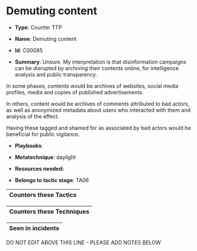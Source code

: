 # Demuting content

* **Type**: Counter TTP

* **Name**: Demuting content

* **Id**: C00085

* **Summary**: Unsure. My interpretation is that disinformation campaigns can be disrupted by archiving their contents online, for intelligence analysis and public transparency.

In some phases, contents would be archives of websites, social media profiles, media and copies of published advertisements.

In others, content would be archives of comments attributed to bad actors, as well as anonymized metadata about users who interacted with them and analysis of the effect.

Having these tagged and shamed for as associated by bad actors would be beneficial for public vigilance.

* **Playbooks**: 

* **Metatechnique**: daylight

* **Resources needed:** 

* **Belongs to tactic stage**: TA06


| Counters these Tactics |
| ---------------------- |



| Counters these Techniques |
| ------------------------- |



| Seen in incidents |
| ----------------- |


DO NOT EDIT ABOVE THIS LINE - PLEASE ADD NOTES BELOW